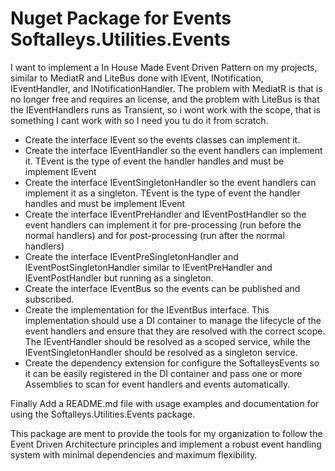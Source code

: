 # Nuget Package for Events Softalleys.Utilities.Events

I want to implement a In House Made Event Driven Pattern on my projects, similar to MediatR and LiteBus done with IEvent, INotification, IEventHandler, and INotificationHandler. The problem with MediatR is that is no longer free and requires an license, and the problem with LiteBus is that the IEventHandlers runs as Transient, so i wont work with the scope, that is something I cant work with so I need you tu do it from scratch.

- Create the interface IEvent so the events classes can implement it.
- Create the interface IEventHandler<TEvent> so the event handlers can implement it. TEvent is the type of event the handler handles and must be implement IEvent
- Create the interface IEventSingletonHandler<TEvent> so the event handlers can implement it as a singleton. TEvent is the type of event the handler handles and must be implement IEvent
- Create the interface IEventPreHandler<TEvent> and IEventPostHandler<TEvent> so the event handlers can implement it for pre-processing (run before the normal handlers) and for post-processing (run after the normal handlers)
- Create the interface IEventPreSingletonHandler<TEvent> and IEventPostSingletonHandler<TEvent> similar to IEventPreHandler and IEventPostHandler but running as a singleton.
- Create the interface IEventBus so the events can be published and subscribed.
- Create the implementation for the IEventBus interface. This implementation should use a DI container to manage the lifecycle of the event handlers and ensure that they are resolved with the correct scope. The IEventHandler should be resolved as a scoped service, while the IEventSingletonHandler should be resolved as a singleton service.
- Create the dependency extension for configure the SoftalleysEvents so it can be easily registered in the DI container and pass one or more Assemblies to scan for event handlers and events automatically. 

Finally Add a README.md file with usage examples and documentation for using the Softalleys.Utilities.Events package.

This package are ment to provide the tools for my organization to follow the Event Driven Architecture principles and implement a robust event handling system with minimal dependencies and maximum flexibility.
